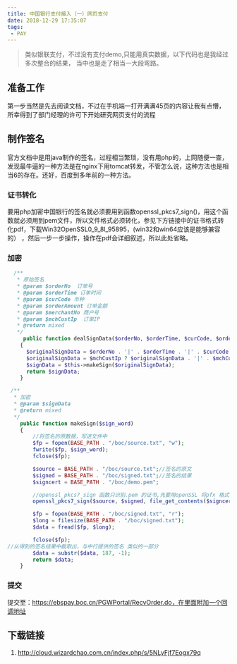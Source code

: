 ```yaml
---
title: 中国银行支付接入（一）网页支付
date: 2018-12-29 17:35:07
tags:
 - PAY
---
```


> 类似银联支付，不过没有支付demo,只能用真实数据，以下代码也是我经过多次整合的结果，
> 当中也是走了相当一大段弯路。

<!-- more -->

## 准备工作
第一步当然是先去阅读文档，不过在手机端一打开满满45页的内容让我有点懵，所幸得到了部门经理的许可下开始研究网页支付的流程

## 制作签名

   官方文档中是用java制作的签名，过程相当繁琐，没有用php的，上网随便一查，发现最牛逼的一种方法是在nginx下用tomcat转发，不管怎么说，这种方法也是相当6的存在。还好，百度到多年前的一种方法。

### 证书转化

   要用php加密中国银行的签名就必须要用到函数openssl_pkcs7_sign()，用这个函数就必须用到pem文件，所以文件格式必须转化，参见下方链接中的证书格式转化pdf，下载Win32OpenSSL0_9_8l_95895，(win32和win64应该是能够兼容的）  ，然后一步一步操作，操作在pdf会详细叙述，所以此处省略。

### 加密

    
```php
  /**
   * 原始签名
   * @param $orderNo  订单号
   * @param $orderTime 订单时间
   * @param $curCode 币种
   * @param $orderAmount 订单金额
   * @param $merchantNo 商户号
   * @param $mchCustIp  订单IP
   * @return mixed
   */
     public function dealSignData($orderNo, $orderTime, $curCode, $orderAmount, $merchantNo, $mchCustIp)
    {
      $originalSignData = $orderNo . '|' . $orderTime . '|' . $curCode . '|' $orderAmount . '|' . $merchantNo;
      $originalSignData = $mchCustIp ? $originalSignData . '|' . $mchCustIp :     $originalSignData;
      $signData = $this->makeSign($originalSignData);
      return $signData; 
    }
```

```php
 /**
  * 加密
  * @param $signData
  * @return mixed
  */
    public function makeSign($sign_word)
    {
        //将签名的原数据，写进文件中
        $fp = fopen(BASE_PATH . "/boc/source.txt", "w");
        fwrite($fp, $sign_word);
        fclose($fp);

        $source = BASE_PATH . "/boc/source.txt";//签名的原文
        $signed = BASE_PATH . "/boc/signed.txt";//签名的结果
        $signcert = BASE_PATH . "/boc/demo.pem";

        //openssl_pkcs7_sign 函数只识别.pem 的证书,先要用openSSL 将pfx 格式转化为pem
        openssl_pkcs7_sign($source, $signed, file_get_contents($signcert), file_get_contents($signcert), NULL, PKCS7_NOATTR);

        $fp = fopen(BASE_PATH . "/boc/signed.txt", "r");
        $long = filesize(BASE_PATH . "/boc/signed.txt");
        $data = fread($fp, $long);

        fclose($fp);
//从得到的签名结果中截取出，与中行提供的签名 类似的一部分
        $data = substr($data, 187, -1);
        return $data;
    }
```
### 提交
提交至：https://ebspay.boc.cn/PGWPortal/RecvOrder.do，在里面附加一个回调地址

## 下载链接

1. http://cloud.wizardchao.com.cn/index.php/s/5NLyFjf7Eogx79q
